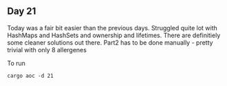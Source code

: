 ## Day 21

Today was a fair bit easier than the previous days. Struggled quite lot with HashMaps and HashSets and ownership and lifetimes.
There are definitiely some cleaner solutions out there. Part2 has to be done manually - pretty trivial with only 8 allergenes

To run
```
cargo aoc -d 21
```
